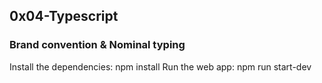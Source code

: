 ## 0x04-Typescript
### Brand convention & Nominal typing

Install the dependencies:
npm install
Run the web app:
npm run start-dev
